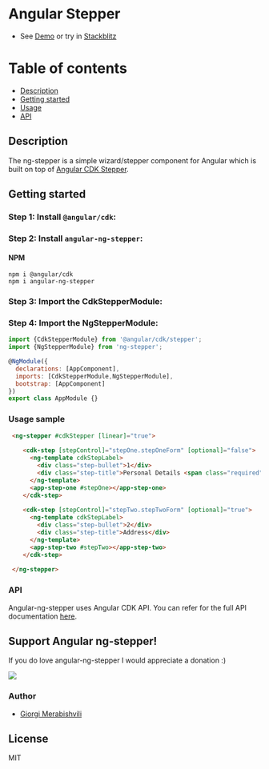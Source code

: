 # Angular Stepper
* See [Demo](https://gmerabishvili.github.io/angular-ng-autocomplete/) or try in [Stackblitz](https://stackblitz.com/edit/angular-ng-autocomplete)


Table of contents
=================

  * [Description](#description)
  * [Getting started](#getting-started)
  * [Usage](#usage-sample)
  * [API](#api)

## Description
The ng-stepper is a simple wizard/stepper component for Angular which is built on top of [Angular CDK Stepper](https://material.angular.io/cdk/stepper/overview).

## Getting started
### Step 1: Install `@angular/cdk`:
### Step 2: Install `angular-ng-stepper`:

#### NPM
```shell
npm i @angular/cdk
npm i angular-ng-stepper
```
### Step 3: Import the CdkStepperModule:
### Step 4: Import the NgStepperModule:
```js
import {CdkStepperModule} from '@angular/cdk/stepper';
import {NgStepperModule} from 'ng-stepper';

@NgModule({
  declarations: [AppComponent],
  imports: [CdkStepperModule,NgStepperModule],
  bootstrap: [AppComponent]
})
export class AppModule {}
```
### Usage sample

```html
 <ng-stepper #cdkStepper [linear]="true">
 
    <cdk-step [stepControl]="stepOne.stepOneForm" [optional]="false">
      <ng-template cdkStepLabel>
        <div class="step-bullet">1</div>
        <div class="step-title">Personal Details <span class="required">*</span></div>
      </ng-template>
      <app-step-one #stepOne></app-step-one>
    </cdk-step>
    
    <cdk-step [stepControl]="stepTwo.stepTwoForm" [optional]="true">
      <ng-template cdkStepLabel>
        <div class="step-bullet">2</div>
        <div class="step-title">Address</div>
      </ng-template>
      <app-step-two #stepTwo></app-step-two>
    </cdk-step>
    
 </ng-stepper>

```
### API
Angular-ng-stepper uses Angular CDK API. You can refer for the full API documentation [here](https://material.angular.io/cdk/stepper/api).

## Support Angular ng-stepper!
If you do love angular-ng-stepper I would appreciate a donation :)

[![](https://www.paypalobjects.com/en_US/i/btn/btn_donate_LG.gif)](https://paypal.me/gmerabishvili?locale.x=en_US)


### Author
* [Giorgi Merabishvili](https://www.linkedin.com/in/giorgi-merabishvili-3719a2121/)


## License

MIT


